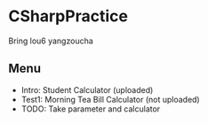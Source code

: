 # CSharpPractice
Bring lou6 yangzoucha
## Menu
- Intro: Student Calculator (uploaded)
- Test1: Morning Tea Bill Calculator (not uploaded)
- TODO: Take parameter and calculator
